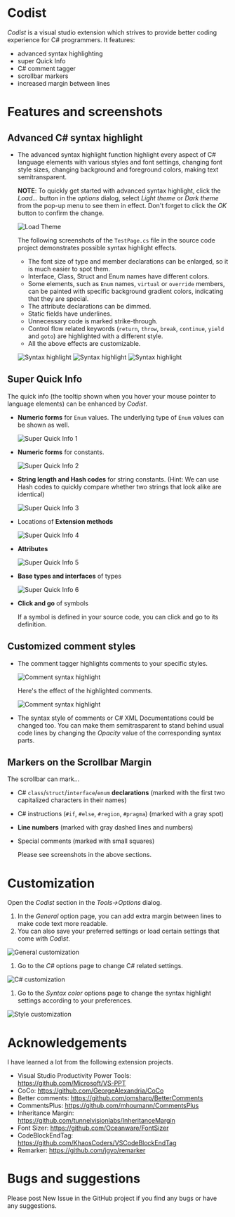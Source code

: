 # Codist
*Codist* is a visual studio extension which strives to provide better coding experience for C# programmers. It features:
* advanced syntax highlighting
* super Quick Info
* C# comment tagger
* scrollbar markers
* increased margin between lines

# Features and screenshots

## Advanced C# syntax highlight
* The advanced syntax highlight function highlight every aspect of C# language elements with various styles and font settings, changing font style sizes, changing background and foreground colors, making text semitransparent.

  **NOTE**: To quickly get started with advanced syntax highlight, click the *Load...* button in the *options* dialog, select *Light theme* or *Dark theme* from the pop-up menu to see them in effect. Don't forget to click the *OK* button to confirm the change.

  ![Load Theme](doc/load-theme.png)

  The following screenshots of the `TestPage.cs` file in the source code project demonstrates possible syntax highlight effects.

  * The font size of type and member declarations can be enlarged, so it is much easier to spot them.
  * Interface, Class, Struct and Enum names have different colors.
  * Some elements, such as `Enum` names, `virtual` or `override` members, can be painted with specific background gradient colors, indicating that they are special.
  * The attribute declarations can be dimmed.
  * Static fields have underlines.
  * Unnecessary code is marked strike-through.
  * Control flow related keywords (`return`, `throw`, `break`, `continue`, `yield` and `goto`) are highlighted with a different style.
  * All the above effects are customizable.
 
  ![Syntax highlight](doc/highlight1.png)
  ![Syntax highlight](doc/highlight2.png)
  ![Syntax highlight](doc/highlight3.png)

## Super Quick Info

The quick info (the tooltip shown when you hover your mouse pointer to language elements) can be enhanced by *Codist*.

* **Numeric forms** for `Enum` values. The underlying type of `Enum` values can be shown as well.

  ![Super Quick Info 1](doc/super-quick-info-1.png)

* **Numeric forms** for constants.

  ![Super Quick Info 2](doc/super-quick-info-2.png)

* **String length and Hash codes** for string constants. (Hint: We can use Hash codes to quickly compare whether two strings that look alike are identical)

  ![Super Quick Info 3](doc/super-quick-info-3.png)

* Locations of **Extension methods**

  ![Super Quick Info 4](doc/super-quick-info-4.png)

* **Attributes**

  ![Super Quick Info 5](doc/super-quick-info-5.png)

* **Base types and interfaces** of types

  ![Super Quick Info 6](doc/super-quick-info-6.png)

* **Click and go** of symbols

	If a symbol is defined in your source code, you can click and go to its definition.

## Customized comment styles
* The comment tagger highlights comments to your specific styles.

  ![Comment syntax highlight](doc/comment-tagger-options.png)

  Here's the effect of the highlighted comments.

  ![Comment syntax highlight](doc/syntax-highlight-comments.png)

* The syntax style of comments or C# XML Documentations could be changed too. You can make them semitrasparent to stand behind usual code lines by changing the *Opacity* value of the corresponding syntax parts.

## Markers on the Scrollbar Margin

The scrollbar can mark...

* C# `class`/`struct`/`interface`/`enum` **declarations** (marked with the first two capitalized characters in their names)
* C# instructions (`#if`, `#else`, `#region`, `#pragma`) (marked with a gray spot)
* **Line numbers** (marked with gray dashed lines and numbers)
* Special comments (marked with small squares)

  Please see screenshots in the above sections.


# Customization
  Open the *Codist* section in the *Tools->Options* dialog.

1. In the *General* option page, you can add extra margin between lines to make code text more readable.
2. You can also save your preferred settings or load certain settings that come with *Codist*.

  ![General customization](doc/general-options.png)

1. Go to the *C#* options page to change C# related settings.

  ![C# customization](doc/csharp-options.png)

1. Go to the *Syntax color* options page to change the syntax highlight settings according to your preferences.

  ![Style customization](doc/syntax-highlight.png)

# Acknowledgements
I have learned a lot from the following extension projects.
* Visual Studio Productivity Power Tools: https://github.com/Microsoft/VS-PPT
* CoCo: https://github.com/GeorgeAlexandria/CoCo
* Better comments: https://github.com/omsharp/BetterComments
* CommentsPlus: https://github.com/mhoumann/CommentsPlus
* Inheritance Margin: https://github.com/tunnelvisionlabs/InheritanceMargin
* Font Sizer: https://github.com/Oceanware/FontSizer
* CodeBlockEndTag: https://github.com/KhaosCoders/VSCodeBlockEndTag
* Remarker: https://github.com/jgyo/remarker

# Bugs and suggestions
Please post New Issue in the GitHub project if you find any bugs or have any suggestions.
